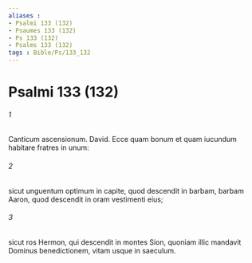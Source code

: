 ```yaml
---
aliases : 
- Psalmi 133 (132)
- Psaumes 133 (132)
- Ps 133 (132)
- Psalms 133 (132)
tags : Bible/Ps/133_132
---
```


# Psalmi 133 (132)

###### 1
Canticum ascensionum. David. Ecce quam bonum et quam iucundum habitare fratres in unum:
###### 2
sicut unguentum optimum in capite, quod descendit in barbam, barbam Aaron, quod descendit in oram vestimenti eius;
###### 3
sicut ros Hermon, qui descendit in montes Sion, quoniam illic mandavit Dominus benedictionem, vitam usque in saeculum.
